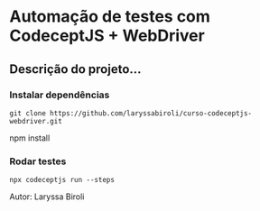 # Automação de testes com CodeceptJS + WebDriver

## Descrição do projeto...

### Instalar dependências

```
git clone https://github.com/laryssabiroli/curso-codeceptjs-webdriver.git

```
npm install



### Rodar testes

```
npx codeceptjs run --steps

```

Autor: Laryssa Biroli